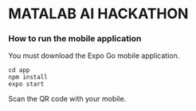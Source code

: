 # MATALAB AI HACKATHON

### How to run the mobile application
You must download the Expo Go mobile application.

```
cd app
npm install
expo start
```

Scan the QR code with your mobile.
